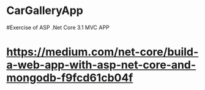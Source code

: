 # CarGalleryApp
#Exercise of ASP .Net Core 3.1 MVC APP 
# https://medium.com/net-core/build-a-web-app-with-asp-net-core-and-mongodb-f9fcd61cb04f
